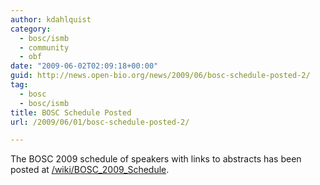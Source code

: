 ```yaml
---
author: kdahlquist
category:
  - bosc/ismb
  - community
  - obf
date: "2009-06-02T02:09:18+00:00"
guid: http://news.open-bio.org/news/2009/06/bosc-schedule-posted-2/
tag:
  - bosc
  - bosc/ismb
title: BOSC Schedule Posted
url: /2009/06/01/bosc-schedule-posted-2/

---
```

The BOSC 2009 schedule of speakers with links to abstracts has been posted at [/wiki/BOSC\_2009\_Schedule](/obf-hugo-test/wiki/BOSC_2009_Schedule).
